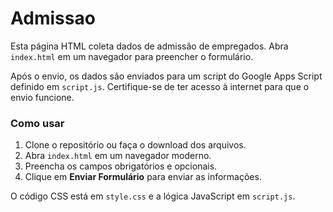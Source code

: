 # Admissao

Esta página HTML coleta dados de admissão de empregados. Abra `index.html` em um navegador para preencher o formulário.

Após o envio, os dados são enviados para um script do Google Apps Script definido em `script.js`. Certifique-se de ter acesso à internet para que o envio funcione.

### Como usar
1. Clone o repositório ou faça o download dos arquivos.
2. Abra `index.html` em um navegador moderno.
3. Preencha os campos obrigatórios e opcionais.
4. Clique em **Enviar Formulário** para enviar as informações.

O código CSS está em `style.css` e a lógica JavaScript em `script.js`.
